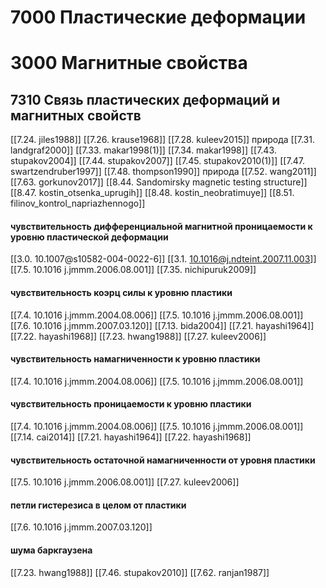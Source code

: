 # 7000 Пластические деформации
# 3000 Магнитные свойства
## 7310 Связь пластических деформаций и магнитных свойств


[[7.24. jiles1988]]
[[7.26. krause1968]]
[[7.28. kuleev2015]] природа
[[7.31. landgraf2000]]
[[7.33. makar1998(1)]]
[[7.34. makar1998]]
[[7.43. stupakov2004]]
[[7.44. stupakov2007]]
[[7.45. stupakov2010(1)]]
[[7.47. swartzendruber1997]]
[[7.48. thompson1990]] природа
[[7.52. wang2011]]
[[7.63. gorkunov2017]]
[[8.44. Sandomirsky magnetic testing structure]]
[[8.47. kostin_otsenka_uprugih]]
[[8.48. kostin_neobratimuye]]
[[8.51. filinov_kontrol_napriazhennogo]]

#### чувствительность дифференциальной магнитной проницаемости к уровню пластической деформации
[[3.0. 10.1007@s10582-004-0022-6]]
[[3.1. 10.1016@j.ndteint.2007.11.003]]
[[7.5. 10.1016 j.jmmm.2006.08.001]]
[[7.35. nichipuruk2009]]


#### чувствительность коэрц силы к уровню пластики
[[7.4. 10.1016 j.jmmm.2004.08.006]]
[[7.5. 10.1016 j.jmmm.2006.08.001]]
[[7.6. 10.1016 j.jmmm.2007.03.120]]
[[7.13. bida2004]]
[[7.21. hayashi1964]]
[[7.22. hayashi1968]]
[[7.23. hwang1988]]
[[7.27. kuleev2006]]

#### чувствительность намагниченности к уровню пластики
[[7.4. 10.1016 j.jmmm.2004.08.006]]
[[7.5. 10.1016 j.jmmm.2006.08.001]]


#### чувствительность проницаемости к уровню пластики
[[7.4. 10.1016 j.jmmm.2004.08.006]]
[[7.5. 10.1016 j.jmmm.2006.08.001]]
[[7.14. cai2014]]
[[7.21. hayashi1964]]
[[7.22. hayashi1968]]

#### чувствительность остаточной намагниченности от уровня пластики
[[7.5. 10.1016 j.jmmm.2006.08.001]]
[[7.27. kuleev2006]]


#### петли гистерезиса в целом от пластики
[[7.6. 10.1016 j.jmmm.2007.03.120]]

#### шума баркгаузена
[[7.23. hwang1988]]
[[7.46. stupakov2010]]
[[7.62. ranjan1987]]